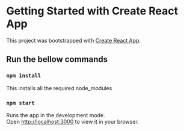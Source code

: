 # Getting Started with Create React App

This project was bootstrapped with [Create React App](https://github.com/facebook/create-react-app).

## Run the bellow commands

### `npm install`
This installs all the required node_modules

### `npm start`

Runs the app in the development mode.\
Open [http://localhost:3000](http://localhost:3000) to view it in your browser.

